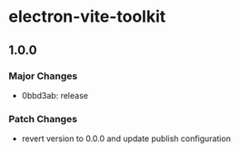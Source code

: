 # electron-vite-toolkit

## 1.0.0

### Major Changes

- 0bbd3ab: release

### Patch Changes

- revert version to 0.0.0 and update publish configuration
